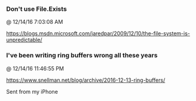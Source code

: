 ﻿

### Don't use File.Exists
@ 12/14/16 7:03:08 AM

https://blogs.msdn.microsoft.com/jaredpar/2009/12/10/the-file-system-is-unpredictable/



### I've been writing ring buffers wrong all these years
@ 12/14/16 11:46:55 PM


https://www.snellman.net/blog/archive/2016-12-13-ring-buffers/


Sent from my iPhone

